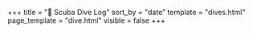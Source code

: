 +++
title = "🤿 Scuba Dive Log"
sort_by = "date"
template = "dives.html"
page_template = "dive.html"
visible = false
+++
